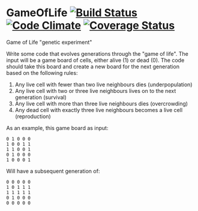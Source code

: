 GameOfLife [![Build Status](https://travis-ci.org/Andrux51/GameOfLife.svg?branch=master)](https://travis-ci.org/Andrux51/GameOfLife) [![Code Climate](https://codeclimate.com/github/Andrux51/GameOfLife/badges/gpa.svg)](https://codeclimate.com/github/Andrux51/GameOfLife) [![Coverage Status](https://coveralls.io/repos/Andrux51/GameOfLife/badge.svg?branch=master)](https://coveralls.io/r/Andrux51/GameOfLife?branch=master)
==========

Game of Life "genetic experiment"


Write some code that evolves generations through the "game of
life".
The input will be a game board of cells, either alive (1) or dead
(0).
The code should take this board and create a new board for the
next generation based on the following rules:

1. Any live cell with fewer than two live neighbours dies (underpopulation)
2. Any live cell with two or three live neighbours lives on to
the next generation (survival)
3. Any live cell with more than three live neighbours dies
(overcrowding)
4. Any dead cell with exactly three live neighbours becomes a
live cell (reproduction)

As an example, this game board as input:
```
0 1 0 0 0
1 0 0 1 1
1 1 0 0 1
0 1 0 0 0
1 0 0 0 1
```
Will have a subsequent generation of:
```
0 0 0 0 0
1 0 1 1 1
1 1 1 1 1
0 1 0 0 0
0 0 0 0 0
```
